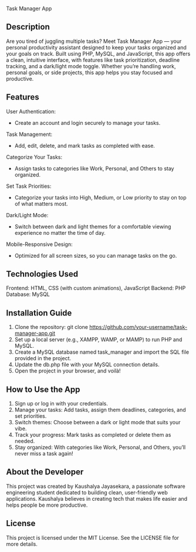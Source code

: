 Task Manager App

Description
-------------
Are you tired of juggling multiple tasks? Meet Task Manager App — your personal productivity assistant designed to keep your tasks organized and your goals on track. Built using PHP, MySQL, and JavaScript, this app offers a clean, intuitive interface, with features like task prioritization, deadline tracking, and a dark/light mode toggle. Whether you’re handling work, personal goals, or side projects, this app helps you stay focused and productive.

Features
-------------
User Authentication:
- Create an account and login securely to manage your tasks.

Task Management:
- Add, edit, delete, and mark tasks as completed with ease.

Categorize Your Tasks:
- Assign tasks to categories like Work, Personal, and Others to stay organized.

Set Task Priorities:
- Categorize your tasks into High, Medium, or Low priority to stay on top of what matters most.

Dark/Light Mode:
- Switch between dark and light themes for a comfortable viewing experience no matter the time of day.

Mobile-Responsive Design:
- Optimized for all screen sizes, so you can manage tasks on the go.

Technologies Used
-------------
Frontend: HTML, CSS (with custom animations), JavaScript
Backend: PHP
Database: MySQL

Installation Guide
-------------
1. Clone the repository:
   git clone https://github.com/your-username/task-manager-app.git
2. Set up a local server (e.g., XAMPP, WAMP, or MAMP) to run PHP and MySQL.
3. Create a MySQL database named task_manager and import the SQL file provided in the project.
4. Update the db.php file with your MySQL connection details.
5. Open the project in your browser, and voilà!

How to Use the App
-------------
1. Sign up or log in with your credentials.
2. Manage your tasks: Add tasks, assign them deadlines, categories, and set priorities.
3. Switch themes: Choose between a dark or light mode that suits your vibe.
4. Track your progress: Mark tasks as completed or delete them as needed.
5. Stay organized: With categories like Work, Personal, and Others, you’ll never miss a task again!

About the Developer
-------------
This project was created by Kaushalya Jayasekara, a passionate software engineering student dedicated to building clean, user-friendly web applications. Kaushalya believes in creating tech that makes life easier and helps people be more productive.

License
-------------
This project is licensed under the MIT License. See the LICENSE file for more details.
